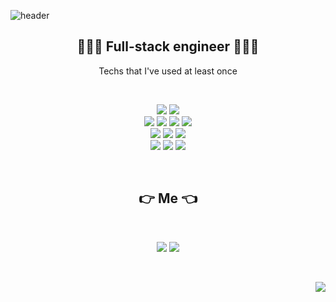 

![header](https://capsule-render.vercel.app/api?&color=FFC0CB&height=200&section=header&text=YELIM&fontSize=50&fontColor=#808080)
<br>
<h2 align="center">👩🏻‍💻 Full-stack engineer 👩🏻‍💻 </h2>

<p align="center"> Techs that I've used at least once</p>
<br>
<p align="center">
  <img src= "https://img.shields.io/badge/Java-007396?style=flat-square&logo=java&logoColor=white"/> 
  <img src= "https://img.shields.io/badge/Python-3776AB?style=flat-square&logo=Python&logoColor=white"/> 
  </br>
  <img src= "https://img.shields.io/badge/HTML5-E34F26?style=flat-square&logo=HTML5&logoColor=white"/> 
  <img src= "https://img.shields.io/badge/CSS3-1572B6?style=flat-square&logo=CSS3&logoColor=white"/>
  <img src= "https://img.shields.io/badge/JavaScript-F7DF1E?style=flat-square&logo=JavaScript&logoColor=black"/> 
  <img src= "https://img.shields.io/badge/React-61DAFB?style=flat-square&logo=React&logoColor=black"/></br>
  <img src= "https://img.shields.io/badge/Fastapi-009688?style=flat-square&logo=fastapi&logoColor=black"/>
  <img src= "https://img.shields.io/badge/Django-092E20?style=flat-square&logo=Django&logoColor=white"/>
  <img src= "https://img.shields.io/badge/Spring-6DB33F?style=flat-square&logo=Spring&logoColor=black"/></br>
  <img src= "https://img.shields.io/badge/Oracle-F80000?style=flat-square&logo=Oracle&logoColor=white"/> 
  <img src= "https://img.shields.io/badge/Postgresql-4169E1?style=flat-square&logo=Postgresql&logoColor=white"/> 
  <img src= "https://img.shields.io/badge/Mongodb-47A248?style=flat-square&logo=Mongodb&logoColor=white"/> 
</p>
<br>
<h2 align="center"> 👉  Me 👈 </h2>
<br>
<p align="center">
<img src= "https://img.shields.io/badge/notion-000000?style=flat-square&logo=Notion&logoColor=white&link=https://choiyelim.notion.site/choiyelim/41647b7a51b940438de4813c734f5ade"/>  
  <img src= "https://img.shields.io/badge/NaverBlog-72EF36?style=flat-square&logo=giphy&logoColor=black&link=https://blog.naver.com/yeppi329"/>
</p>
<br>
<p align="right">
<img src= "https://hits.seeyoufarm.com/api/count/incr/badge.svg?url=https%3A%2F%2Fgithub.com%2Fgjbae1212%2Fhit-counter&count_bg=%23949494&title_bg=%23FF93DD&icon=github.svg&icon_color=%23FFFFFF&title=hits&edge_flat=false"/></p>
